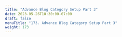 ```yaml
---
title: "Advance Blog Category Setup Part 3"
date: 2023-05-26T10:30:00-07:00
draft: false
menuTitle: "173. Advance Blog Category Setup Part 3"
weight: 173
---
```


